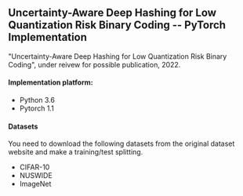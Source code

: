## Uncertainty-Aware Deep Hashing for Low Quantization Risk Binary Coding -- PyTorch Implementation

"Uncertainty-Aware Deep Hashing for Low Quantization Risk Binary Coding", under reivew for possible publication, 2022. 

#### Implementation platform: 
* Python 3.6  
* Pytorch 1.1

#### Datasets
You need to download the following datasets from the original dataset website and make a training/test splitting.

* CIFAR-10  
* NUSWIDE
* ImageNet 
